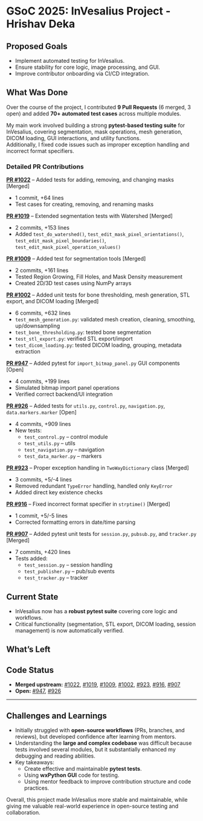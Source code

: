 # GSoC 2025: InVesalius Project - Hrishav Deka

## Proposed Goals

- Implement automated testing for InVesalius.
- Ensure stability for core logic, image processing, and GUI.
- Improve contributor onboarding via CI/CD integration.

## What Was Done

Over the course of the project, I contributed **9 Pull Requests** (6 merged, 3 open) and added **70+ automated test cases** across multiple modules.

My main work involved building a strong **pytest-based testing suite** for InVesalius, covering segmentation, mask operations, mesh generation, DICOM loading, GUI interactions, and utility functions.  
Additionally, I fixed code issues such as improper exception handling and incorrect format specifiers.

### Detailed PR Contributions

**[PR #1022](https://github.com/invesalius/invesalius3/pull/1022)** – Added tests for adding, removing, and changing masks [Merged]

- 1 commit, +64 lines
- Test cases for creating, removing, and renaming masks

**[PR #1019](https://github.com/invesalius/invesalius3/pull/1019)** – Extended segmentation tests with Watershed [Merged]

- 2 commits, +153 lines
- Added `test_do_watershed()`, `test_edit_mask_pixel_orientations()`, `test_edit_mask_pixel_boundaries()`, `test_edit_mask_pixel_operation_values()`

**[PR #1009](https://github.com/invesalius/invesalius3/pull/1009)** – Added test for segmentation tools [Merged]

- 2 commits, +161 lines
- Tested Region Growing, Fill Holes, and Mask Density measurement
- Created 2D/3D test cases using NumPy arrays

**[PR #1002](https://github.com/invesalius/invesalius3/pull/1002)** – Added unit tests for bone thresholding, mesh generation, STL export, and DICOM loading [Merged]

- 6 commits, +632 lines
- `test_mesh_generation.py`: validated mesh creation, cleaning, smoothing, up/downsampling
- `test_bone_thresholding.py`: tested bone segmentation
- `test_stl_export.py`: verified STL export/import
- `test_dicom_loading.py`: tested DICOM loading, grouping, metadata extraction

**[PR #947](https://github.com/invesalius/invesalius3/pull/947)** – Added pytest for `import_bitmap_panel.py` GUI components [Open]

- 4 commits, +199 lines
- Simulated bitmap import panel operations
- Verified correct backend/UI integration

**[PR #926](https://github.com/invesalius/invesalius3/pull/926)** – Added tests for `utils.py`, `control.py`, `navigation.py`, `data.markers.marker` [Open]

- 4 commits, +909 lines
- New tests:
  - `test_control.py` – control module
  - `test_utils.py` – utils
  - `test_navigation.py` – navigation
  - `test_data_marker.py` – markers

**[PR #923](https://github.com/invesalius/invesalius3/pull/923)** – Proper exception handling in `TwoWayDictionary` class [Merged]

- 3 commits, +5/-4 lines
- Removed redundant `TypeError` handling, handled only `KeyError`
- Added direct key existence checks

**[PR #916](https://github.com/invesalius/invesalius3/pull/916)** – Fixed incorrect format specifier in `strptime()` [Merged]

- 1 commit, +5/-5 lines
- Corrected formatting errors in date/time parsing

**[PR #907](https://github.com/invesalius/invesalius3/pull/907)** – Added pytest unit tests for `session.py`, `pubsub.py`, and `tracker.py` [Merged]

- 7 commits, +420 lines
- Tests added:
  - `test_session.py` – session handling
  - `test_publisher.py` – pub/sub events
  - `test_tracker.py` – tracker

## Current State

- InVesalius now has a **robust pytest suite** covering core logic and workflows.
- Critical functionality (segmentation, STL export, DICOM loading, session management) is now automatically verified.

## What’s Left


## Code Status

- **Merged upstream:** [#1022](https://github.com/invesalius/invesalius3/pull/1022), [#1019](https://github.com/invesalius/invesalius3/pull/1019), [#1009](https://github.com/invesalius/invesalius3/pull/1009), [#1002](https://github.com/invesalius/invesalius3/pull/1002), [#923](https://github.com/invesalius/invesalius3/pull/923), [#916](https://github.com/invesalius/invesalius3/pull/916), [#907](https://github.com/invesalius/invesalius3/pull/907)
- **Open:** [#947](https://github.com/invesalius/invesalius3/pull/947), [#926](https://github.com/invesalius/invesalius3/pull/926)

---

## Challenges and Learnings

- Initially struggled with **open-source workflows** (PRs, branches, and reviews), but developed confidence after learning from mentors.
- Understanding the **large and complex codebase** was difficult because tests involved several modules, but it substantially enhanced my debugging and reading abilities.
- Key takeaways: 
  - Create effective and maintainable **pytest tests**.
  - Using **wxPython GUI** code for testing.
  - Using mentor feedback to improve contribution structure and code practices.

Overall, this project made InVesalius more stable and maintainable, while giving me valuable real-world experience in open-source testing and collaboration.
